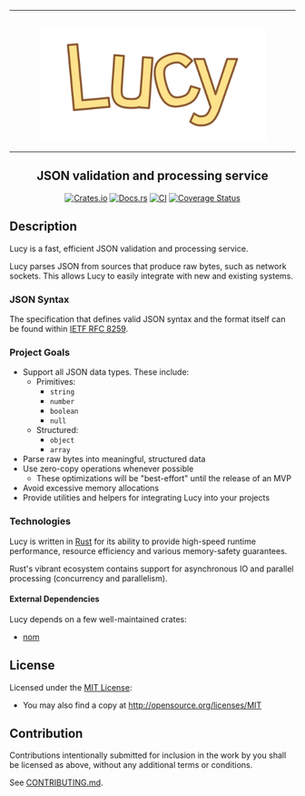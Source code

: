 <div align="center">
    <hr /><br/>
    <img src="assets/logo.svg" width="400" alt="Lucy logo" />
    <hr />
    <h2 align="center">  
        JSON validation and processing service
    </h2>

[![Crates.io](https://img.shields.io/crates/v/lucy.svg)](https://crates.io/crates/lucy)
[![Docs.rs](https://docs.rs/lucy/badge.svg)](https://docs.rs/lucy)
[![CI](https://github.com/dark-fusion/lucy/workflows/CI/badge.svg)](https://github.com/dark-fusion/lucy/actions)
[![Coverage Status](https://coveralls.io/repos/github/dark-fusion/lucy/badge.svg?branch=main)](https://coveralls.io/github/dark-fusion/lucy?branch=main)

</div>

## Description

Lucy is a fast, efficient JSON validation and processing service.

Lucy parses JSON from sources that produce raw bytes, such as network sockets. This allows Lucy to
easily integrate with new and existing systems.

### JSON Syntax

The specification that defines valid JSON syntax and the format itself can be found
within [IETF RFC 8259](https://datatracker.ietf.org/doc/html/rfc8259).

### Project Goals

- Support all JSON data types. These include:
    - Primitives:
        - `string`
        - `number`
        - `boolean`
        - `null`
    - Structured:
        - `object`
        - `array`
- Parse raw bytes into meaningful, structured data
- Use zero-copy operations whenever possible
    - These optimizations will be "best-effort" until the release of an MVP
- Avoid excessive memory allocations
- Provide utilities and helpers for integrating Lucy into your projects

### Technologies

Lucy is written in [Rust](https://rust-lang.org/) for its ability to provide high-speed runtime
performance, resource efficiency and various memory-safety guarantees.

Rust's vibrant ecosystem contains support for asynchronous IO and parallel processing (concurrency
and parallelism).

#### External Dependencies

Lucy depends on a few well-maintained crates:

- [nom](https://github.com/Geal/nom)

## License

Licensed under the [MIT License](LICENSE):

- You may also find a copy at http://opensource.org/licenses/MIT

## Contribution

Contributions intentionally submitted for inclusion in the work by you shall be licensed as above,
without any additional terms or conditions.

See [CONTRIBUTING.md](CONTRIBUTING.md).
